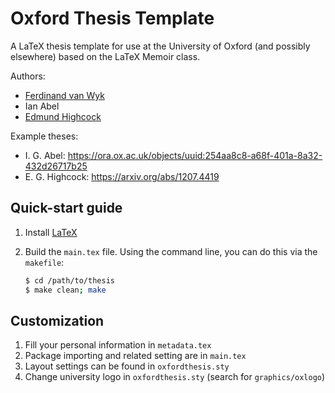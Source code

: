 Oxford Thesis Template
======================

A LaTeX thesis template for use at the University of Oxford (and possibly
elsewhere) based on the LaTeX Memoir class.

Authors:

* [Ferdinand van Wyk](https://github.com/ferdinandvanwyk)
* Ian Abel
* [Edmund Highcock](https://github.com/edmundhighcock)

Example theses:

* I. G. Abel: https://ora.ox.ac.uk/objects/uuid:254aa8c8-a68f-401a-8a32-432d26717b25
* E. G. Highcock: https://arxiv.org/abs/1207.4419

Quick-start guide
-----------------

1. Install [LaTeX](https://www.latex-project.org/get/)

2. Build the `main.tex` file. Using the command line, you can do this via the
   `makefile`:

   ```bash
   $ cd /path/to/thesis
   $ make clean; make
   ```

Customization
-------------

1. Fill your personal information in `metadata.tex`
2. Package importing and related setting are in `main.tex`
3. Layout settings can be found in `oxfordthesis.sty`
4. Change university logo in `oxfordthesis.sty` (search for `graphics/oxlogo`)


